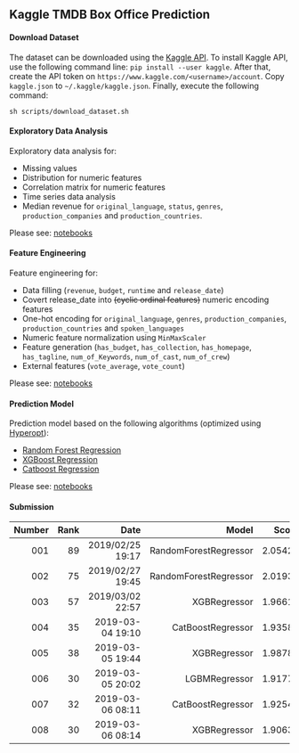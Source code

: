 ## Kaggle TMDB Box Office Prediction
#### Download Dataset
The dataset can be downloaded using the [Kaggle API](https://github.com/Kaggle/kaggle-api). To install Kaggle API, use the following command line: `pip install --user kaggle`. After that, create the API token on `https://www.kaggle.com/<username>/account`. Copy `kaggle.json` to `~/.kaggle/kaggle.json`. Finally, execute the following command:
```
sh scripts/download_dataset.sh
```

#### Exploratory Data Analysis
Exploratory data analysis for:
* Missing values
* Distribution for numeric features
* Correlation matrix for numeric features
* Time series data analysis
* Median revenue for `original_language`, `status`, `genres`, `production_companies` and `production_countries`.

Please see: [notebooks](notebooks/exploratory_data_analysis.ipynb)

#### Feature Engineering
Feature engineering for:
* Data filling (`revenue`, `budget`, `runtime` and `release_date`)
* Covert release_date into ~~(cyclic ordinal features)~~ numeric encoding features
* One-hot encoding for `original_language`, `genres`, `production_companies`, `production_countries` and `spoken_languages`
* Numeric feature normalization using `MinMaxScaler`
* Feature generation (`has_budget`, `has_collection`, `has_homepage`, `has_tagline`, `num_of_Keywords`, `num_of_cast`, `num_of_crew`)
* External features (`vote_average`, `vote_count`)

Please see: [notebooks](notebooks/feature_engineering.ipynb)

#### Prediction Model
Prediction model based on the following algorithms (optimized using [Hyperopt](https://github.com/hyperopt/hyperopt)):
* [Random Forest Regression](https://scikit-learn.org/stable/modules/generated/sklearn.ensemble.RandomForestRegressor.html)
* [XGBoost Regression](https://xgboost.readthedocs.io/en/latest/index.html)
* [Catboost Regression](https://github.com/catboost/catboost)

Please see: [notebooks](notebooks/prediction_model.ipynb)

#### Submission
| Number | Rank |             Date |                 Model |   Score |
| ------:| ----:| ----------------:| ---------------------:| -------:|
|    001 |   89 | 2019/02/25 19:17 | RandomForestRegressor | 2.05429 |
|    002 |   75 | 2019/02/27 19:45 | RandomForestRegressor | 2.01930 |
|    003 |   57 | 2019/03/02 22:57 |          XGBRegressor | 1.96615 |
|    004 |   35 | 2019-03-04 19:10 |     CatBoostRegressor | 1.93589 |
|    005 |   38 | 2019-03-05 19:44 |          XGBRegressor | 1.98788 |
|    006 |   30 | 2019-03-05 20:02 |         LGBMRegressor | 1.91772 | 
|    007 |   32 | 2019-03-06 08:11 |     CatBoostRegressor | 1.92542 |
|    008 |   30 | 2019-03-06 08:14 |          XGBRegressor | 1.90633 |